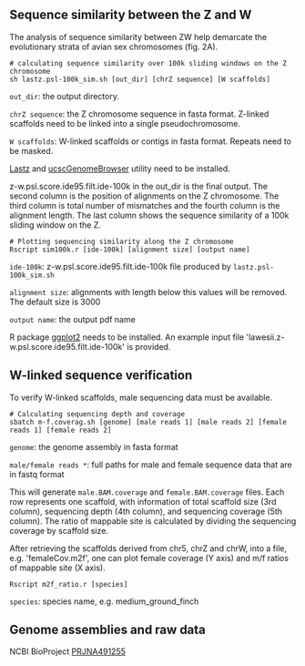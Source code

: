## Sequence similarity between the Z and W
The analysis of sequence similarity between ZW help demarcate the evolutionary strata of avian sex chromosomes (fig. 2A).

```
# calculating sequence similarity over 100k sliding windows on the Z chromosome
sh lastz.psl-100k_sim.sh [out_dir] [chrZ sequence] [W scaffolds]
```
`out_dir`: the output directory.

`chrZ sequence`: the Z chromosome sequence in fasta format. Z-linked scaffolds need to be linked into a single pseudochromosome.

`W scaffolds`: W-linked scaffolds or contigs in fasta format. Repeats need to be masked.

[Lastz] and [ucscGenomeBrowser] utility need to be installed.

z-w.psl.score.ide95.filt.ide-100k in the out_dir is the final output. The second column is the position of alignments on the Z chromosome. The third column is total number of mismatches and the fourth column is the alignment length. The last column shows the sequence similarity of a 100k sliding window on the Z.


```
# Plotting sequencing similarity along the Z chromosome
Rscript sim100k.r [ide-100k] [alignment size] [output name]
```
`ide-100k`: z-w.psl.score.ide95.filt.ide-100k file produced by `lastz.psl-100k_sim.sh`

`alignment size`: alignments with length below this values will be removed. The default size is 3000

`output name`: the output pdf name

R package [ggplot2] needs to be installed. An example input file 'lawesii.z-w.psl.score.ide95.filt.ide-100k' is provided.

## W-linked sequence verification
To verify W-linked scaffolds, male sequencing data must be available.

```
# Calculating sequencing depth and coverage
sbatch m-f.coverag.sh [genome] [male reads 1] [male reads 2] [female reads 1] [female reads 2]
```
`genome`: the genome assembly in fasta format

`male/female reads *`: full paths for male and female sequence data that are in fastq format

This will generate `male.BAM.coverage` and `female.BAM.coverage` files. Each row represents one scaffold, with information of total scaffold size (3rd column), sequencing depth (4th column), and sequencing coverage (5th column). The ratio of mappable site is calculated by dividing the sequencing coverage by scaffold size.

After retrieving the scaffolds derived from chr5, chrZ and chrW, into a file, e.g. 'femaleCov.m2f', one can plot female coverage (Y axis) and m/f ratios of mappable site (X axis).
```
Rscript m2f_ratio.r [species]
```
`species`: species name, e.g. medium_ground_finch

## Genome assemblies and raw data
NCBI BioProject [PRJNA491255]


[lastz]: http://www.bx.psu.edu/~rsharris/lastz/
[ucscGenomeBrowser]: https://github.com/ucscGenomeBrowser/kent
[ggplot2]: https://cran.r-project.org/web/packages/ggplot2/index.html
[PRJNA491255]: https://www.ncbi.nlm.nih.gov/bioproject/PRJNA491255
